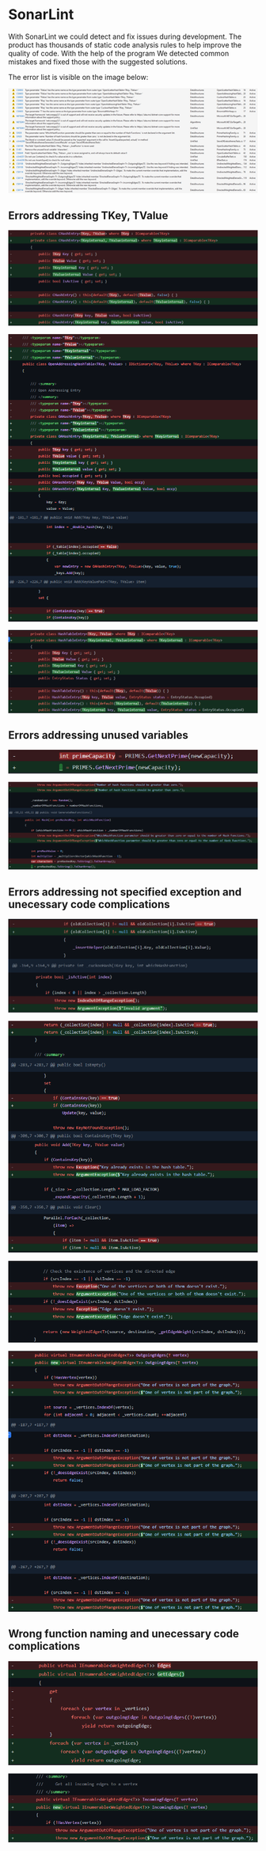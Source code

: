 # SonarLint 
 With SonarLint we could detect and fix issues during development. The product has thousands of static code analysis rules to help improve the quality of code. With the help of the program We detected common mistakes and fixed those with the suggested solutions.

The error list is visible on the image below:


 ![](image/SonarErrors.PNG)


## Errors addressing TKey, TValue

![](image/Sonar1.PNG)

![](image/Sonar5.PNG)


![](image/Sonar6.PNG)



## Errors addressing unused variables 



![](image/Sonar2.PNG)


![](image/Sonar11.PNG)



## Errors addressing not specified exception and unecessary code complications



![](image/Sonar3.PNG)


![](image/Sonar4.PNG)


![](image/Sonar8.PNG)


![](image/Sonar10.PNG)



## Wrong function naming and unecessary code complications


![](image/Sonar7.PNG)

![](image/Sonar9.PNG)


